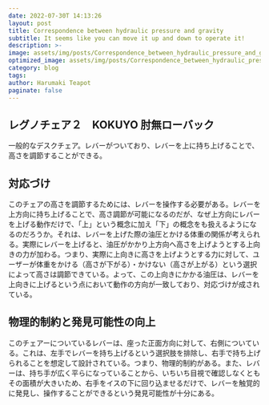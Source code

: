 ```yaml
---
date: 2022-07-30T 14:13:26
layout: post
title: Correspondence between hydraulic pressure and gravity
subtitle: It seems like you can move it up and down to operate it!
description: >-
image: assets/img/posts/Correspondence_between_hydraulic_pressure_and_gravity/Correspondence_between_hydraulic_pressure_and_gravity.png
optimized_image: assets/img/posts/Correspondence_between_hydraulic_pressure_and_gravity/Correspondence_between_hydraulic_pressure_and_gravity_resized_thumbnail.png
category: blog
tags: 
author: Harumaki Teapot
paginate: false
---
```


## レグノチェア２　KOKUYO  肘無ローバック

一般的なデスクチェア。レバーがついており、レバーを上に持ち上げることで、高さを調節することができる。

## 対応づけ

このチェアの高さを調節するためには、レバーを操作する必要がある。レバーを上方向に持ち上げることで、高さ調節が可能になるのだが、なぜ上方向にレバーを上げる動作だけで、「上」という概念に加え「下」の概念をも扱えるようになるのだろうか。それは、レバーを上げた際の油圧とかける体重の関係が考えられる。実際にレバーを上げると、油圧がかかり上方向へ高さを上げようとする上向きの力が加わる。つまり、実際に上向きに高さを上げようとする力に対して、ユーザーが体重をかける（高さが下がる）・かけない（高さが上がる）という選択によって高さは調節できている。よって、この上向きにかかる油圧は、レバーを上向きに上げるという点において動作の方向が一致しており、対応づけが成されている。



## 物理的制約と発見可能性の向上

このチェアーについているレバーは、座った正面方向に対して、右側についている。これは、左手でレバーを持ち上げるという選択肢を排除し、右手で持ち上げられることを想定して設計されている。つまり、物理的制約がある。また、レバーは、持ち手が広く平らになっていることから、いちいち目視で確認しなくともその面積が大きいため、右手をイスの下に回り込ませるだけで、レバーを触覚的に発見し、操作することができるという発見可能性が十分にある。
